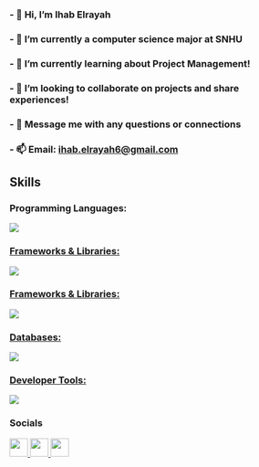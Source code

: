 ### - 👋 Hi, I’m Ihab Elrayah 
### - 👀 I’m currently a computer science major at SNHU 
### - 🌱 I’m currently learning about Project Management! 
### - 👥 I’m looking to collaborate on projects and share experiences! 
### - 💬 Message me with any questions or connections
### - 📫 Email: ihab.elrayah6@gmail.com



## Skills  

### Programming Languages:  

  <a href="https://skillicons.dev">  
         <img src="https://skillicons.dev/icons?i=python,java,cpp,c,js,html,css" /><br>

### Frameworks & Libraries:  

  <a href="https://skillicons.dev">  
           <img src="https://skillicons.dev/icons?i=js,html,css" /><br>

 ### Frameworks & Libraries:  
 
  <a href="https://skillicons.dev">  
          <img src="https://skillicons.dev/icons?i=react,nextjs,nodejs,express,flask,spring,typescript" /><br>
          
### Databases:  

   <a href="https://skillicons.dev">  
          <img src="https://skillicons.dev/icons?i=firebase,postgres,mysql,mongodb" /><br>
          
### Developer Tools:  

  <a href="https://skillicons.dev">  
          <img src="https://skillicons.dev/icons?i=git,aws,gcp,linux" /><br>



  </a>
</p>
 
### Socials  
<p align="left"> <a href="https://www.github.com/ihab-elrayah" target="_blank" rel="noreferrer"> <picture> <source media="(prefers-color-scheme: dark)" srcset="https://raw.githubusercontent.com/danielcranney/readme-generator/main/public/icons/socials/github-dark.svg" /> <source media="(prefers-color-scheme: light)" srcset="https://raw.githubusercontent.com/danielcranney/readme-generator/main/public/icons/socials/github.svg" /> <img src="https://raw.githubusercontent.com/danielcranney/readme-generator/main/public/icons/socials/github.svg" width="32" height="32" /> </picture> 
</a> <a href="https://www.linkedin.com/in/ihab-elrayah" target="_blank" rel="noreferrer"> <picture> <source media="(prefers-color-scheme: dark)" srcset="https://raw.githubusercontent.com/danielcranney/readme-generator/main/public/icons/socials/linkedin-dark.svg" /> <source media="(prefers-color-scheme: light)" srcset="https://raw.githubusercontent.com/danielcranney/readme-generator/main/public/icons/socials/linkedin.svg" /> <img src="https://raw.githubusercontent.com/danielcranney/readme-generator/main/public/icons/socials/linkedin.svg" width="32" height="32" /> </picture> </a> 

 <a href="https://ihab-personal-portfolio.netlify.app/" target="_blank" rel="noreferrer">
    <img src="![image](https://github.com/ihab-elrayah/ihab-elrayah/assets/127975319/3ebdbbfb-b3b9-4bb6-a826-18de88734c69)" width="32" height="32" />
</a>
               






